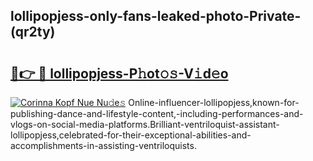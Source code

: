 ## lollipopjess-only-fans​-leaked-photo​-Private-(qr2ty)


# <h2><a href="https://mediaupload.pro?title=lollipopjess&ref=git">🔗👉 🔴 lollipopjess-P𝚑ot𝚘𝚜-V𝚒d𝚎o</a></h2>

[![Corinna Kopf Nue Nu𝚍e𝚜](https://i.imgur.com/0qMVB7G.gif)](https://mediaupload.pro?title=lollipopjess&ref=git)
Online-influencer-lollipopjess,known-for-publishing-dance-and-lifestyle-content,-including-performances-and-vlogs-on-social-media-platforms.Brilliant-ventriloquist-assistant-lollipopjess,celebrated-for-their-exceptional-abilities-and-accomplishments-in-assisting-ventriloquists.  